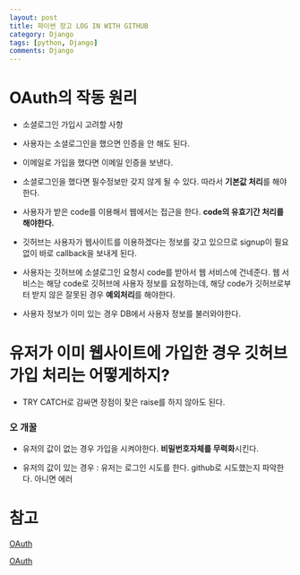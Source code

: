 ```yaml
---
layout: post
title: 파이썬 장고 LOG IN WITH GITHUB
category: Django
tags: [python, Django]
comments: Django
---
```


# OAuth의 작동 원리

- 소셜로그인 가입시 고려할 사항

- 사용자는 소셜로그인을 했으면 인증을 안 해도 된다.

- 이메일로 가입을 했다면 이메일 인증을 보낸다.

- 소셜로그인을 했다면 필수정보만 갖지 않게 될 수 있다. 따라서 **기본값 처리**를 해야한다.

- 사용자가 받은 code를 이용해서 웹에서는 접근을 한다. **code의 유효기간 처리를 해야한다.**

- 깃허브는 사용자가 웹사이트를 이용하겠다는 정보를 갖고 있으므로 signup이 필요 없이 바로 callback을 보내게 된다.

- 사용자는 깃허브에 소셜로그인 요청시 code를 받아서 웹 서비스에 건네준다. 웹 서비스는 해당 code로 깃허브에 사용자 정보를 요청하는데, 해당  code가 깃허브로부터 받지 않은 잘못된 경우 **예외처리**를 해야한다.

- 사용자 정보가 이미 있는 경우 DB에서 사용자 정보를 불러와야한다.

# 유저가 이미 웹사이트에 가입한 경우 깃허브 가입 처리는 어떻게하지?

- TRY CATCH로 감싸면 장점이 잦은 raise를 하지 않아도 된다.

### 오 개꿀

- 유저의 값이 없는 경우 가입을 시켜야한다. **비밀번호자체를 무력화**시킨다.

- 유저의 값이 있는 경우 : 유저는 로그인 시도를 한다. github로 시도했는지 파악한다. 아니면 에러

# 참고
[OAuth](https://docs.github.com/en/free-pro-team@latest/developers/apps/authorizing-oauth-apps)

[OAuth](https://developer.github.com/apps/building-oauth-apps/authorizing-oauth-apps/)
